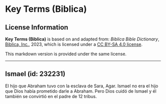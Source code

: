 # Key Terms (Biblica)

## License Information

**Key Terms (Biblica)** is based on and adapted from: _Biblica Bible Dictionary_, [Biblica, Inc.](https://www.biblica.com/), 2023, which is licensed under a [CC BY-SA 4.0 license](https://creativecommons.org/licenses/by-sa/4.0/legalcode.en).

This markdown version is provided under the same license.



--------------------------------

## Ismael (id: 232231)

El hijo que Abraham tuvo con la esclava de Sara, Agar. Ismael no era el hijo que Dios había prometido darle a Abraham. Pero Dios cuidó de Ismael y él también se convirtió en el padre de 12 tribus.


